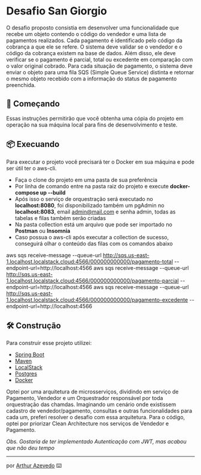 # Desafio San Giorgio

O desafio proposto consistia em desenvolver uma funcionalidade que recebe um objeto contendo o código do vendedor e uma lista de pagamentos realizados. Cada pagamento é identificado pelo código da cobrança a que ele se refere. O sistema deve validar se o vendedor e o código da cobrança existem na base de dados. Além disso, ele deve verificar se o pagamento é parcial, total ou excedente em comparação com o valor original cobrado. Para cada situação de pagamento, o sistema deve enviar o objeto para uma fila SQS (Simple Queue Service) distinta e retornar o mesmo objeto recebido com a informação do status de pagamento preenchida.

## 🚀 Começando

Essas instruções permitirão que você obtenha uma cópia do projeto em operação na sua máquina local para fins de desenvolvimento e teste.

## 📦 Execuando

Para executar o projeto você precisará ter o Docker em sua máquina e pode ser útil ter o aws-cli.
 - Faça o clone do projeto em uma pasta de sua preferência
 - Por linha de comando entre na pasta raiz do projeto e execute <b>docker-compose up --build</b>
 - Após isso o serviço de orquestração será executado no <b>localhost:8080</b>, foi disponibilizado também um pgAdmin no <b>localhost:8083</b>, email admin@mail.com e senha admin, todas as tabelas e filas também serão criadas
 - Na pasta collection está um arquivo que pode ser importado no <b>Postman</b> ou <b>Insomnia</b>
 - Caso possua o aws-cli após executar a collection de sucesso, conseguirá olhar o conteúdo das filas com os comandos abaixo

 aws sqs receive-message --queue-url http://sqs.us-east-1.localhost.localstack.cloud:4566/000000000000/pagamento-total --endpoint-url=http://localhost:4566
aws sqs receive-message --queue-url http://sqs.us-east-1.localhost.localstack.cloud:4566/000000000000/pagamento-parcial --endpoint-url=http://localhost:4566
aws sqs receive-message --queue-url http://sqs.us-east-1.localhost.localstack.cloud:4566/000000000000/pagamento-excedente --endpoint-url=http://localhost:4566


## 🛠️ Construção

Para construir esse projeto utilizei:

* [Spring Boot](https://docs.spring.io/spring-boot/index.html)
* [Maven](https://maven.apache.org/)
* [LocalStack](https://docs.localstack.cloud/overview/)
* [Postgres](https://www.postgresql.org/docs/)
* [Docker](https://docs.docker.com/)

Optei por uma arquitetura de microsserviços, dividindo em serviço de Pagamento, Vendedor e um Orquestrador responsável por toda orquestração das chamdas. Imaginando um cenário onde existissem cadastro de vendedor/pagamento, consultas e outras funcionalidades para cada um, preferi resolver o desafio com essa arquitetura.
Para o código, optei por priorizar Clean Architecture nos serviços de Vendedor e Pagamento.

<i>Obs. Gostaria de ter implementado Autenticação com JWT, mas acabou que não deu tempo</i>


---
por [Arthur Azevedo](https://www.linkedin.com/in/arthur-azev%C3%AAdo/) ⌨️